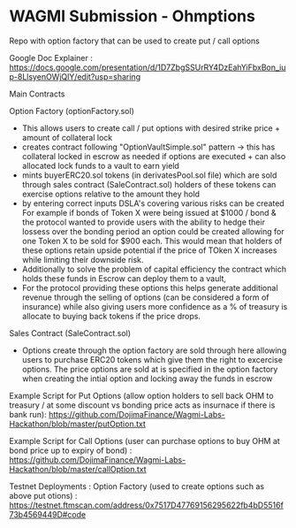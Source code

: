 # WAGMI Submission - Ohmptions

Repo with option factory that can be used to create put / call options  

Google Doc Explainer : https://docs.google.com/presentation/d/1D7ZbgSSUrRY4DzEahYiFbxBon_iup-8LlsyenOWjQlY/edit?usp=sharing

Main Contracts 

Option Factory (optionFactory.sol)
- This allows users to create call / put options with desired strike price + amount of collateral lock 
- creates contract following "OptionVaultSimple.sol" pattern -> this has collateral locked in escrow as needed if options are executed + can also allocated lock funds to a vault to earn yield
- mints buyerERC20.sol tokens (in derivatesPool.sol file) which are sold through sales contract (SaleContract.sol) holders of these tokens can exercise options relative to the amount they hold 
- by entering correct inputs DSLA's covering various risks can be created 
For example if bonds of Token X were being issued at $1000 / bond & the protocol wanted to provide users with the ability to hedge their lossess over the bonding period an option could be created allowing for one Token X to be sold for $900 each. This would mean that holders of these options retain upside potential if the price of TOken X increases while limiting their downside risk.   
- Additionally to solve the problem of capital efficiency the contract which holds these funds in Escrow can deploy them to a vault, 
- For the protocol providing these options this helps generate additional revenue through the selling of options (can be considered a form of insurance) while also giving users more confidence as a % of treasury is allocate to buying back tokens if the price drops.

Sales Contract (SaleContract.sol)
- Options create through the option factory are sold through here allowing users to purchase ERC20 tokens which give them the right to excercise options. The price options are sold at is specified in the option factory when creating the intial option and locking away the funds in escrow 

Example Script for Put Options (allow option holders to sell back OHM to treasury / at some discount vs bonding price acts as insurnace if there is bank run): https://github.com/DojimaFinance/Wagmi-Labs-Hackathon/blob/master/putOption.txt

Example Script for Call Options (user can purchase options to buy OHM at bond price up to expiry of bond) 
: https://github.com/DojimaFinance/Wagmi-Labs-Hackathon/blob/master/callOption.txt

Testnet Deployments : 
Option Factory (used to create options such as above put otions) : 
https://testnet.ftmscan.com/address/0x7517D47769156295622fb4bD5516f73b4569449D#code

